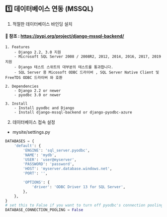 ## :one: 데이터베이스 연동 (MSSQL)
1. 적절한 데이터베이스 바인딩 설치
#### :link: 참조 : https://pypi.org/project/django-mssql-backend/
    1. Features
        - Django 2.2, 3.0 지원
        - Microsoft SQL Server 2008 / 2008R2, 2012, 2014, 2016, 2017, 2019 지원
        - Django 테스트 스위트의 대부분의 테스트를 통과합니다.
        - SQL Server 용 Micosoft ODBC 드라이버 , SQL Server Native Client 및 FreeTDS ODBC 드라이버 와 호환
   
    2. Dependencies
        - Django 2.2 or newer
        - pyodbc 3.0 or newer
        
    3. Install
        - Install pyodbc and Django
        - Install django-mssql-backend or django-pyodbc-azure
        
2. 데이터베이스 접속 설정
- mysite/settings.py
~~~PYTHON
DATABASES = {
    'default': {
        'ENGINE': 'sql_server.pyodbc',
        'NAME': 'mydb',
        'USER': 'user@myserver',
        'PASSWORD': 'password',
        'HOST': 'myserver.database.windows.net',
        'PORT': '',

        'OPTIONS': {
            'driver': 'ODBC Driver 13 for SQL Server',
        },
    },
}
# set this to False if you want to turn off pyodbc's connection pooling
DATABASE_CONNECTION_POOLING = False
~~~